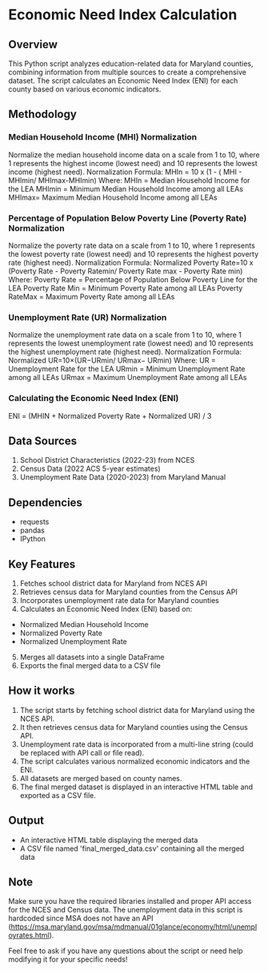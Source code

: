 # Economic Need Index Calculation


## Overview
This Python script analyzes education-related data for Maryland counties, combining information from multiple sources to create a comprehensive dataset. The script calculates an Economic Need Index (ENI) for each county based on various economic indicators.

## Methodology
### Median Household Income (MHI) Normalization
Normalize the median household income data on a scale from 1 to 10, where 1 represents the highest income (lowest need) and 10 represents the lowest income (highest need).
Normalization Formula: 
MHIn = 10 x (1 - ( MHI - MHImin/ MHImax-MHImin)
Where:
MHIn = Median Household Income for the LEA
MHImin = Minimum Median Household Income among all LEAs
MHImax= Maximum Median Household Income among all LEAs
### Percentage of Population Below Poverty Line (Poverty Rate) Normalization
Normalize the poverty rate data on a scale from 1 to 10, where 1 represents the lowest poverty rate (lowest need) and 10 represents the highest poverty rate (highest need).
Normalization Formula: 
Normalized Poverty Rate=10 x (Poverty Rate - Poverty Ratemin/ Poverty Rate max - Poverty Rate min)
Where:
Poverty Rate = Percentage of Population Below Poverty Line for the LEA
Poverty Rate Min = Minimum Poverty Rate among all LEAs
Poverty RateMax = Maximum Poverty Rate among all LEAs
### Unemployment Rate (UR) Normalization
Normalize the unemployment rate data on a scale from 1 to 10, where 1 represents the lowest unemployment rate (lowest need) and 10 represents the highest unemployment rate (highest need).
Normalization Formula: 
Normalized UR=10×(UR−URmin/ URmax− URmin)
Where: 
UR = Unemployment Rate for the LEA
URmin = Minimum Unemployment Rate among all LEAs
URmax = Maximum Unemployment Rate among all LEAs
### Calculating the Economic Need Index (ENI)
ENI = (MHIN + Normalized Poverty Rate + Normalized UR) / 3 


## Data Sources
1. School District Characteristics (2022-23) from NCES
2. Census Data (2022 ACS 5-year estimates)
3. Unemployment Rate Data (2020-2023) from Maryland Manual

## Dependencies
- requests
- pandas
- IPython

## Key Features
1. Fetches school district data for Maryland from NCES API
2. Retrieves census data for Maryland counties from the Census API
3. Incorporates unemployment rate data for Maryland counties
4. Calculates an Economic Need Index (ENI) based on:
 - Normalized Median Household Income
 - Normalized Poverty Rate
 - Normalized Unemployment Rate
5. Merges all datasets into a single DataFrame
6. Exports the final merged data to a CSV file

## How it works
1. The script starts by fetching school district data for Maryland using the NCES API.
2. It then retrieves census data for Maryland counties using the Census API.
3. Unemployment rate data is incorporated from a multi-line string (could be replaced with API call or file read).
4. The script calculates various normalized economic indicators and the ENI.
5. All datasets are merged based on county names.
6. The final merged dataset is displayed in an interactive HTML table and exported as a CSV file.

## Output
- An interactive HTML table displaying the merged data
- A CSV file named 'final_merged_data.csv' containing all the merged data

## Note
Make sure you have the required libraries installed and proper API access for the NCES and Census data. The unemployment data in this script is hardcoded since MSA does not have an API (https://msa.maryland.gov/msa/mdmanual/01glance/economy/html/unemployrates.html). 

Feel free to ask if you have any questions about the script or need help modifying it for your specific needs!
